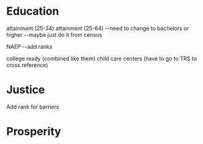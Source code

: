 
# Education

attainment (25-34)
attainment (25-64)
--need to change to bachelors or higher
--maybe just do it from census

NAEP
--add ranks

college ready (combined like them)
child care centers (have to go to TRS to cross reference)

# Justice

Add rank for barriers


# Prosperity


